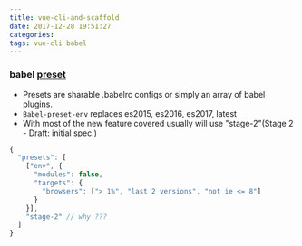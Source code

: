 ```yaml
---
title: vue-cli-and-scaffold
date: 2017-12-28 19:51:27
categories: 
tags: vue-cli babel
---
```

### babel [preset](http://2ality.com/2017/02/babel-preset-env.html)

- Presets are sharable .babelrc configs or simply an array of babel plugins.
- `Babel-preset-env` replaces es2015, es2016, es2017, latest
- With most of the new feature covered usually will use "stage-2"(Stage 2 - Draft: initial spec.)
```js
{
  "presets": [
    ["env", {
      "modules": false,
      "targets": {
        "browsers": ["> 1%", "last 2 versions", "not ie <= 8"]
      }
    }],
    "stage-2" // why ???
  ]
}
```
